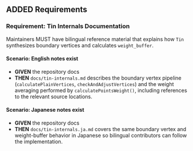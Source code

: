 ## ADDED Requirements

### Requirement: Tin Internals Documentation
Maintainers MUST have bilingual reference material that explains how `Tin` synthesizes boundary vertices and calculates `weight_buffer`.

#### Scenario: English notes exist
- **GIVEN** the repository docs
- **THEN** `docs/tin-internals.md` describes the boundary vertex pipeline (`calculatePlainVertices`, `checkAndAdjustVertices`) and the weight averaging performed by `calculatePointsWeight()`, including references to the relevant source locations.

#### Scenario: Japanese notes exist
- **GIVEN** the repository docs
- **THEN** `docs/tin-internals.ja.md` covers the same boundary vertex and weight-buffer behavior in Japanese so bilingual contributors can follow the implementation.
